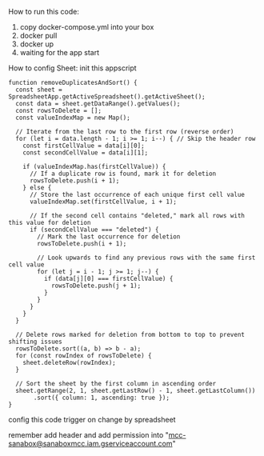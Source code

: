 How to run this code:
1. copy docker-compose.yml into your box
2. docker pull 
3. docker up
4. waiting for the app start

How to config Sheet:
init this appscript 

```
function removeDuplicatesAndSort() {
  const sheet = SpreadsheetApp.getActiveSpreadsheet().getActiveSheet();
  const data = sheet.getDataRange().getValues();
  const rowsToDelete = [];
  const valueIndexMap = new Map();

  // Iterate from the last row to the first row (reverse order)
  for (let i = data.length - 1; i >= 1; i--) { // Skip the header row
    const firstCellValue = data[i][0];
    const secondCellValue = data[i][1];

    if (valueIndexMap.has(firstCellValue)) {
      // If a duplicate row is found, mark it for deletion
      rowsToDelete.push(i + 1);
    } else {
      // Store the last occurrence of each unique first cell value
      valueIndexMap.set(firstCellValue, i + 1);

      // If the second cell contains "deleted," mark all rows with this value for deletion
      if (secondCellValue === "deleted") {
        // Mark the last occurrence for deletion
        rowsToDelete.push(i + 1);

        // Look upwards to find any previous rows with the same first cell value
        for (let j = i - 1; j >= 1; j--) {
          if (data[j][0] === firstCellValue) {
            rowsToDelete.push(j + 1);
          }
        }
      }
    }
  }

  // Delete rows marked for deletion from bottom to top to prevent shifting issues
  rowsToDelete.sort((a, b) => b - a);
  for (const rowIndex of rowsToDelete) {
    sheet.deleteRow(rowIndex);
  }

  // Sort the sheet by the first column in ascending order
  sheet.getRange(2, 1, sheet.getLastRow() - 1, sheet.getLastColumn())
       .sort({ column: 1, ascending: true });
}

```

config this code trigger on change by spreadsheet


remember add header and add permission into "mcc-sanabox@sanaboxmcc.iam.gserviceaccount.com"

